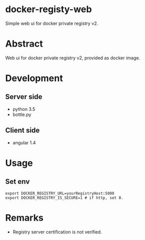 # docker-registy-web
Simple web ui for docker private registry v2.

# Abstract
Web ui for docker private registry v2, provided as docker image.

# Development

## Server side
* python 3.5
* bottle.py

## Client side
* angular 1.4

# Usage

## Set env
    export DOCKER_REGISTRY_URL=yourRegistryHost:5000
    export DOCKER_REGISTRY_IS_SECURE=1 # if http, set 0.

# Remarks
* Registry server certification is not verified.

